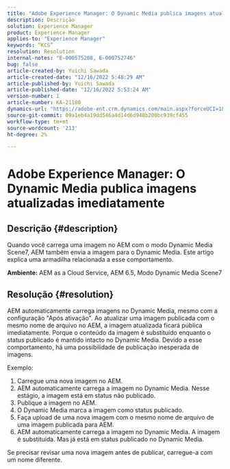 ```yaml
---
title: "Adobe Experience Manager: O Dynamic Media publica imagens atualizadas imediatamente"
description: Descrição
solution: Experience Manager
product: Experience Manager
applies-to: "Experience Manager"
keywords: “KCS”
resolution: Resolution
internal-notes: "E-000575208, E-000752746"
bug: false
article-created-by: Yuichi Sawada
article-created-date: "12/16/2022 5:48:29 AM"
article-published-by: Yuichi Sawada
article-published-date: "12/16/2022 5:53:24 AM"
version-number: 1
article-number: KA-21180
dynamics-url: "https://adobe-ent.crm.dynamics.com/main.aspx?forceUCI=1&pagetype=entityrecord&etn=knowledgearticle&id=baf75a43-057d-ed11-81ac-6045bd006079"
source-git-commit: 09a1eb4a19dd546a4d14d6d948b200bc939cf455
workflow-type: tm+mt
source-wordcount: '213'
ht-degree: 2%

---
```


# Adobe Experience Manager: O Dynamic Media publica imagens atualizadas imediatamente

## Descrição {#description}


Quando você carrega uma imagem no AEM com o modo Dynamic Media Scene7, AEM também envia a imagem para o Dynamic Media.
Este artigo explica uma armadilha relacionada a esse comportamento.

<b>Ambiente:</b>
AEM as a Cloud Service, AEM 6.5, Modo Dynamic Media Scene7


## Resolução {#resolution}


AEM automaticamente carrega imagens no Dynamic Media, mesmo com a configuração &quot;Após ativação&quot;. Ao atualizar uma imagem publicada com o mesmo nome de arquivo no AEM, a imagem atualizada ficará pública imediatamente.
Porque o conteúdo da imagem é substituído enquanto o status publicado é mantido intacto no Dynamic Media.
Devido a esse comportamento, há uma possibilidade de publicação inesperada de imagens.

Exemplo:
1. Carregue uma nova imagem no AEM.
2. AEM automaticamente carrega a imagem no Dynamic Media. Nesse estágio, a imagem está em status não publicado.
3. Publique a imagem no AEM.
4. O Dynamic Media marca a imagem como status publicado.
5. Faça upload de uma nova imagem com o mesmo nome de arquivo de uma imagem publicada para AEM.
6. AEM automaticamente carrega a imagem no Dynamic Media. A imagem é substituída. Mas já está em status publicado no Dynamic Media.

Se precisar revisar uma nova imagem antes de publicar, carregue-a com um nome diferente.
